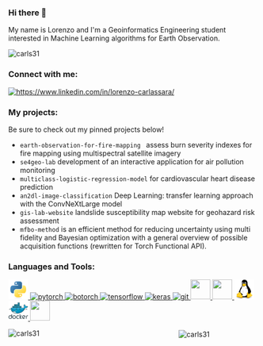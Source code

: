 ### Hi there 👋
My name is Lorenzo and I'm a Geoinformatics Engineering student interested in Machine Learning algorithms for Earth Observation. 

<p align="left"> <img src="https://komarev.com/ghpvc/?username=calrs31&label=Profile%20views&color=0e75b6&style=flat" alt="carls31" /> </p>
<h3 align="left">Connect with me:</h3>
<p align="left">
<a href="https://www.linkedin.com/in/lorenzo-carlassara/" target="blank"><img src="https://raw.githubusercontent.com/rahuldkjain/github-profile-readme-generator/master/src/images/icons/Social/linked-in-alt.svg" alt="https://www.linkedin.com/in/lorenzo-carlassara/" height="30" width="40" /></a></p>

### My projects:
Be sure to check out my pinned projects below!

* `earth-observation-for-fire-mapping ` assess burn severity indexes for fire mapping using multispectral satellite imagery
* `se4geo-lab` development of an interactive application for air pollution monitoring
* `multiclass-logistic-regression-model` for cardiovascular heart disease prediction
* `an2dl-image-classification` Deep Learning: transfer learning approach with the ConvNeXtLarge model 
* `gis-lab-website` landslide susceptibility map website for geohazard risk assessment
* `mfbo-method` is an efficient method for reducing uncertainty using multi fidelity and Bayesian optimization with a general overview of possible acquisition functions (rewritten for Torch Functional API).

<h3 align="left">Languages and Tools:</h3>
<p align="left"> 
<a href="https://www.python.org" target="_blank" rel="noreferrer"> <img src="https://raw.githubusercontent.com/devicons/devicon/master/icons/python/python-original.svg" alt="python" width="40" height="40"/> </a> 
<a href="https://pytorch.org/" target="_blank" rel="noreferrer"> <img src="https://www.vectorlogo.zone/logos/pytorch/pytorch-icon.svg" alt="pytorch" width="40" height="40"/> </a> 
<a href="https://botorch.org/" target="_blank" rel="noreferrer"> <img src="https://botorch.org/img/botorch.png" alt="botorch" width="40" height="40"/> </a> 
<a href="https://www.tensorflow.org" target="_blank" rel="noreferrer"> <img src="https://www.vectorlogo.zone/logos/tensorflow/tensorflow-icon.svg" alt="tensorflow" width="40" height="40"/> </a>
<a href="https://keras.io" target="_blank" rel="noreferrer"> <img src="https://upload.wikimedia.org/wikipedia/commons/a/ae/Keras_logo.svg" alt="keras" width="40" height="40"/> </a>
<a href="https://git-scm.com/" target="_blank" rel="noreferrer"> <img src="https://www.vectorlogo.zone/logos/git-scm/git-scm-icon.svg" alt="git" width="40" height="40"/> </a> 
<a href="https://it.mathworks.com/" target="_blank" rel="noreferrer"> <img src="https://upload.wikimedia.org/wikipedia/commons/2/21/Matlab_Logo.png" width="40" height="40"/> </a> 
<a href="https://www.r-project.org/" target="_blank" rel="noreferrer"> <img src="https://upload.wikimedia.org/wikipedia/commons/thumb/1/1b/R_logo.svg/1920px-R_logo.svg.png" width="40" height="40"/> </a> 
<a href="https://www.linux.org/" target="_blank" rel="noreferrer"> <img src="https://raw.githubusercontent.com/devicons/devicon/master/icons/linux/linux-original.svg" alt="linux" width="40" height="40"/> </a> 
<a href="https://www.docker.com/" target="_blank" rel="noreferrer"> <img src="https://raw.githubusercontent.com/devicons/devicon/master/icons/docker/docker-original-wordmark.svg" alt="docker" width="40" height="40"/> </a> 
<a href="https://www.nvidia.com/" target="_blank" rel="noreferrer"> <img src="https://upload.wikimedia.org/wikipedia/sco/2/21/Nvidia_logo.svg" width="40" height="40"/> </a> 


  
<p><img align="left" src="https://github-readme-stats-sigma-five.vercel.app/api/top-langs?username=carls31&show_icons=true&locale=en&layout=compact" alt="carls31" width="340" /></p> 

<p>&nbsp;<img align="center" src="https://github-readme-stats-sigma-five.vercel.app/api?username=carls31&show_icons=true&locale=en" alt="carls31" width="400" /></p>

<!--
**carls31/carls31** is a ✨ _special_ ✨ repository because its `README.md` (this file) appears on your GitHub profile.

Here are some ideas to get you started:

- 🔭 I’m currently working on ...
- 🌱 I’m currently learning ...
- 👯 I’m looking to collaborate on ...
- 🤔 I’m looking for help with ...
- 💬 Ask me about ...
- 📫 How to reach me: ...
- 😄 Pronouns: ...
- ⚡ Fun fact: ...
-->
